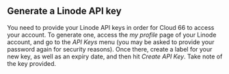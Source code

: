 ## Generate a Linode API key

You need to provide your Linode API keys in order for Cloud 66 to access your account. To generate one, access the _my profile_ page of your Linode account, and go to the _API Keys_ menu (you may be asked to provide your password again for security reasons). Once there, create a label for your new key, as well as an expiry date, and then hit _Create API Key_. Take note of the key provided.

